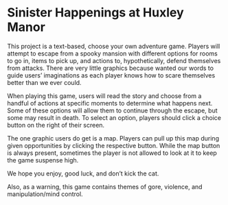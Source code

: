 # Sinister Happenings at Huxley Manor
This project is a text-based, choose your own adventure game. Players will attempt to escape from a spooky mansion with different options for rooms to go in, items to pick up, and actions to, hypothetically, defend themselves from attacks. There are very little graphics because wanted our words to guide users’ imaginations as each player knows how to scare themselves better than we ever could. 

When playing this game, users will read the story and choose from a handful of actions at specific moments to determine what happens next. Some of these options will allow them to continue through the escape, but some may result in death. To select an option, players should click a choice button on the right of their screen.

The one graphic users do get is a map. Players can pull up this map during given opportunities by clicking the respective button. While the map button is always present, sometimes the player is not allowed to look at it to keep the game suspense high.

We hope you enjoy, good luck, and don’t kick the cat.

Also, as a warning, this game contains themes of gore, violence, and manipulation/mind control.

